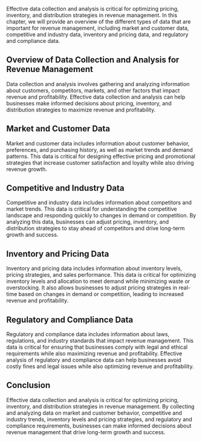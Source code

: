 
Effective data collection and analysis is critical for optimizing pricing, inventory, and distribution strategies in revenue management. In this chapter, we will provide an overview of the different types of data that are important for revenue management, including market and customer data, competitive and industry data, inventory and pricing data, and regulatory and compliance data.

Overview of Data Collection and Analysis for Revenue Management
---------------------------------------------------------------

Data collection and analysis involves gathering and analyzing information about customers, competitors, markets, and other factors that impact revenue and profitability. Effective data collection and analysis can help businesses make informed decisions about pricing, inventory, and distribution strategies to maximize revenue and profitability.

Market and Customer Data
------------------------

Market and customer data includes information about customer behavior, preferences, and purchasing history, as well as market trends and demand patterns. This data is critical for designing effective pricing and promotional strategies that increase customer satisfaction and loyalty while also driving revenue growth.

Competitive and Industry Data
-----------------------------

Competitive and industry data includes information about competitors and market trends. This data is critical for understanding the competitive landscape and responding quickly to changes in demand or competition. By analyzing this data, businesses can adjust pricing, inventory, and distribution strategies to stay ahead of competitors and drive long-term growth and success.

Inventory and Pricing Data
--------------------------

Inventory and pricing data includes information about inventory levels, pricing strategies, and sales performance. This data is critical for optimizing inventory levels and allocation to meet demand while minimizing waste or overstocking. It also allows businesses to adjust pricing strategies in real-time based on changes in demand or competition, leading to increased revenue and profitability.

Regulatory and Compliance Data
------------------------------

Regulatory and compliance data includes information about laws, regulations, and industry standards that impact revenue management. This data is critical for ensuring that businesses comply with legal and ethical requirements while also maximizing revenue and profitability. Effective analysis of regulatory and compliance data can help businesses avoid costly fines and legal issues while also optimizing revenue and profitability.

Conclusion
----------

Effective data collection and analysis is critical for optimizing pricing, inventory, and distribution strategies in revenue management. By collecting and analyzing data on market and customer behavior, competitive and industry trends, inventory levels and pricing strategies, and regulatory and compliance requirements, businesses can make informed decisions about revenue management that drive long-term growth and success.
